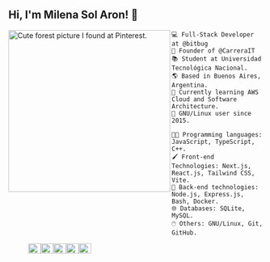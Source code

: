 ## Hi, I'm Milena Sol Aron! 👋
<img align="left" src="https://i.pinimg.com/564x/4a/77/58/4a7758b719c2f5bbdc13ccd9c066478c.jpg" alt="Cute forest picture I found at Pinterest." width="320" />

```
💻 Full-Stack Developer at @bitbug
📝 Founder of @CarreraIT
📚 Student at Universidad Tecnológica Nacional.
🌎 Based in Buenos Aires, Argentina.
🌱 Currently learning AWS Cloud and Software Architecture. 
🐧 GNU/Linux user since 2015.
```
```
👩‍💻 Programming languages: JavaScript, TypeScript, C++.
🖌️ Front-end Technologies: Next.js, React.js, Tailwind CSS, Vite.
🔧 Back-end technologies: Node.js, Express.js, Bash, Docker.
🌐 Databases: SQLite, MySQL.
🖱️ Others: GNU/Linux, Git, GitHub.
```

<p align="left">
  &nbsp; &nbsp; &nbsp; &nbsp; &nbsp;
<img alt="#917b88" src="https://github.com/user-attachments/assets/12b5e7e2-6c85-41bc-97f9-eccd14ed4529" width="25" height="20" /><img alt="#fdfef6" src="https://github.com/user-attachments/assets/9aaf6073-9908-48fc-933c-c5f108ac1007" width="25" height="20" /><img alt="#91bebb" src="https://github.com/user-attachments/assets/e5b4a9a8-ac9f-404c-9b74-383969b197fe" width="25" height="20" /><img alt="#feb2bf" src="https://github.com/user-attachments/assets/b7cd715f-c058-4565-a954-7bcee8183a7f" width="25" height="20" /><img alt="#95e3ed" src="https://github.com/user-attachments/assets/18aa2637-a72f-406a-a338-7cb2594e29cd" width="25" height="20" />
</p>
